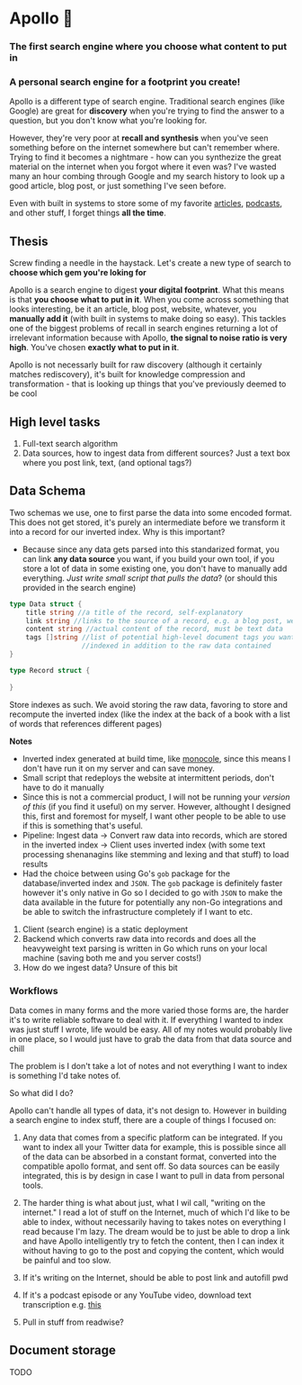 # Apollo 💎
### The first search engine where you choose what content to put in
### A personal search engine for a footprint you create!

Apollo is a different type of search engine. Traditional search engines (like Google) are great for **discovery** when you're trying to find the answer to a question, but you don't know what you're looking for.

However, they're very poor at **recall and synthesis** when you've seen something before on the internet somewhere but can't remember where. Trying to find it becomes a nightmare - how can you synthezize the great material on the internet when you forgot where it even was? I've wasted many an hour combing through Google and my search history to look up a good article, blog post, or just something I've seen before.

Even with built in systems to store some of my favorite [articles](https://zeus.amirbolous.com/articles), [podcasts](https://zeus.amirbolous.com/podcasts), and other stuff, I forget things **all the time**.

## Thesis
Screw finding a needle in the haystack. Let's create a new type of search to **choose which gem you're loking for**

Apollo is a search engine to digest **your digital footprint**. What this means is that **you choose what to put in it**. When you come across something that looks interesting, be it an article, blog post, website, whatever, you **manually add it** (with built in systems to make doing so easy). This tackles one of the biggest problems of recall in search engines returning a lot of irrelevant information because with Apollo, **the signal to noise ratio is very high**. You've chosen **exactly what to put in it**.

Apollo is not necessarly built for raw discovery (although it certainly matches rediscovery), it's built for knowledge compression and transformation - that is looking up things that you've previously deemed to be cool

## High level tasks
1. Full-text search algorithm
2. Data sources, how to ingest data from different sources? Just a text box where you post link, text, (and optional tags?)

## Data Schema
Two schemas we use, one to first parse the data into some encoded format. 
This does not get stored, it's purely an intermediate before we transform it into a record for our inverted index.
Why is this important?
- Because since any data gets parsed into this standarized format, you can link **any data source** you want, if you build your own tool, if you store a lot of data in some existing one, you don't have to manually add everything. *Just write small script that pulls the data*? (or should this provided in the search engine)
```go
type Data struct {
    title string //a title of the record, self-explanatory
    link string //links to the source of a record, e.g. a blog post, website, podcast etc.
    content string //actual content of the record, must be text data
    tags []string //list of potential high-level document tags you want to add that will be
                  //indexed in addition to the raw data contained 
}
```

```go
type Record struct {
    
}
```

Store indexes as such. We avoid storing the raw data, favoring to store and recompute the inverted index (like the index at the back of a book with a list of words that references different pages)

**Notes** 
- Inverted index generated at build time, like [monocole](https://github.com/thesephist/monocle), since this means I don't have run it on my server and can save money. 
- Small script that redeploys the website at intermittent periods, don't have to do it manually
- Since this is not a commercial product, I will not be running your *version of this* (if you find it useful) on my server. However, althought I designed this, first and foremost for myself, I want other people to be able to use if this is something that's useful.
- Pipeline:
Ingest data -> Convert raw data into records, which are stored in the inverted index -> Client uses inverted index (with some text processing shenanagins like stemming and lexing and that stuff) to load results
- Had the choice between using Go's `gob` package for the database/inverted index and `JSON`. The `gob` package is definitely faster however it's only native in Go so I decided to go with `JSON` to make the data available in the future for potentially any non-Go integrations and be able to switch the infrastructure completely if I want to etc. 

1. Client (search engine) is a static deployment
2. Backend which converts raw data into records and does all the heavyweight text parsing is written in Go which runs on your local machine (saving both me and you server costs!)
3. How do we ingest data? Unsure of this bit

### Workflows

Data comes in many forms and the more varied those forms are, the harder it's to write reliable software to deal with it. If everything I wanted to index was just stuff I wrote, life would be easy. All of my notes would probably live in one place, so I would just have to grab the data from that data source and chill

The problem is I don't take a lot of notes and not everything I want to index is something I'd take notes of.

So what did I do? 

Apollo can't handle all types of data, it's not design to. However in building a search engine to index stuff, there are a couple of things I focused on:
1. Any data that comes from a specific platform can be integrated. If you want to index all your Twitter data for example,
this is possible since all of the data can be absorbed in a constant format, converted into the compatible apollo format, and sent off.
So data sources can be easily integrated, this is by design in case I want to pull in data from personal tools.

2. The harder thing is what about just, what I wil call, "writing on the internet." I read a lot of stuff on the Internet, much of which I'd like to be able to index, without necessarily having to takes notes on everything I read because I'm lazy. The dream would be to just be able to drop a link and have Apollo intelligently try to fetch the content, then I can index it without having to go to the post and copying the content, which would be painful and too slow.

1. If it's writing on the Internet, should be able to post link and autofill pwd
2. If it's a podcast episode or any YouTube video, download text transcription e.g. [this](https://github.com/moizahmedd/youtube-video-search)
3. Pull in stuff from readwise?



## Document storage
TODO